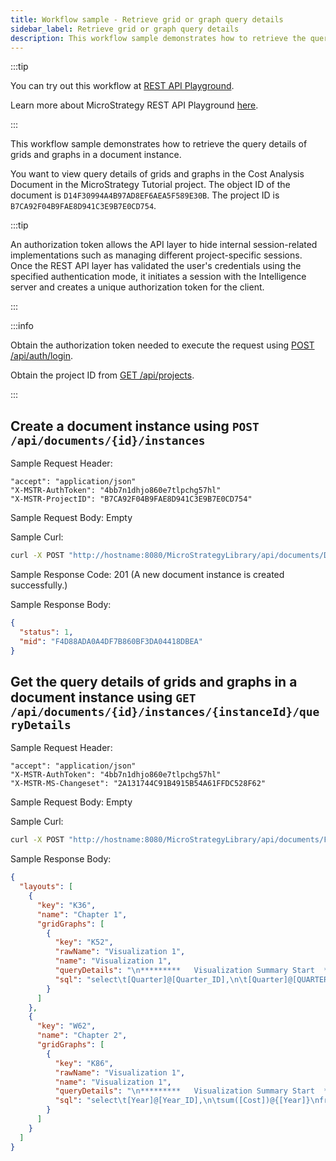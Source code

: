 ```yaml
---
title: Workflow sample - Retrieve grid or graph query details
sidebar_label: Retrieve grid or graph query details
description: This workflow sample demonstrates how to retrieve the query details of grids and graphs in a document instance.
---
```


:::tip

You can try out this workflow at [REST API Playground](https://www.postman.com/microstrategysdk/workspace/microstrategy-rest-api/folder/16131298-b0ee6146-bd68-4aae-adfb-ef186d9e26ee?ctx=documentation).

Learn more about MicroStrategy REST API Playground [here](/docs/getting-started/playground.md).

:::

This workflow sample demonstrates how to retrieve the query details of grids and graphs in a document instance.

You want to view query details of grids and graphs in the Cost Analysis Document in the MicroStrategy Tutorial project. The object ID of the document is `D14F30994A4B97AD8EF6AEA5F589E30B`. The project ID is `B7CA92F04B9FAE8D941C3E9B7E0CD754`.

:::tip

An authorization token allows the API layer to hide internal session-related implementations such as managing different project-specific sessions. Once the REST API layer has validated the user's credentials using the specified authentication mode, it initiates a session with the Intelligence server and creates a unique authorization token for the client.

:::

:::info

Obtain the authorization token needed to execute the request using [POST /api/auth/login](https://demo.microstrategy.com/MicroStrategyLibrary/api-docs/index.html#/Authentication/postLogin).

Obtain the project ID from [GET /api/projects](https://demo.microstrategy.com/MicroStrategyLibrary/api-docs/index.html#/Projects/getProjects_1).

:::

## Create a document instance using `POST /api/documents/{id}/instances`

Sample Request Header:

```http
"accept": "application/json"
"X-MSTR-AuthToken": "4bb7n1dhjo860e7tlpchg57hl"
"X-MSTR-ProjectID": "B7CA92F04B9FAE8D941C3E9B7E0CD754"
```

Sample Request Body: Empty

Sample Curl:

```bash
curl -X POST "http://hostname:8080/MicroStrategyLibrary/api/documents/D14F30994A4B97AD8EF6AEA5F589E30B/instances" -H "accept: application/json" -H "X-MSTR-AuthToken: 4bb7n1dhjo860e7tlpchg57hl" -H "X-MSTR-ProjectID: B7CA92F04B9FAE8D941C3E9B7E0CD754"
```

Sample Response Code: 201 (A new document instance is created successfully.)

Sample Response Body:

```json
{
  "status": 1,
  "mid": "F4D88ADA0A4DF7B860BF3DA04418DBEA"
}
```

## Get the query details of grids and graphs in a document instance using `GET /api/documents/{id}/instances/{instanceId}/queryDetails`

Sample Request Header:

```http
"accept": "application/json"
"X-MSTR-AuthToken": "4bb7n1dhjo860e7tlpchg57hl"
"X-MSTR-MS-Changeset": "2A131744C91B4915B54A61FFDC528F62"
```

Sample Request Body: Empty

Sample Curl:

```bash
curl -X POST "http://hostname:8080/MicroStrategyLibrary/api/documents/F4D88ADA0A4DF7B860BF3DA04418DBEA/instances/50454FC6DA48C798E8EDA28C46726F5B/queryDetails" -H "accept: application/json" -H "X-MSTR-AuthToken: 4bb7n1dhjo860e7tlpchg57hl" -H "X-MSTR-ProjectID: B7CA92F04B9FAE8D941C3E9B7E0CD754"
```

Sample Response Body:

```json
{
  "layouts": [
    {
      "key": "K36",
      "name": "Chapter 1",
      "gridGraphs": [
        {
          "key": "K52",
          "rawName": "Visualization 1",
          "name": "Visualization 1",
          "queryDetails": "\n*********   Visualization Summary Start  **********\nTime Spent: 0.008 sec(s)\nQuery Execution Start Time: 6/4/2021 8:53:05 AM\nQuery Execution End Time: 6/4/2021 8:53:05 AM\n\nNote: The total 'Time Spent' above may be greater than the summation of the individual step execution times below.\nThere are preparation tasks for each step that are not individually measured.\n*********   Visualization Summary End    **********\n\n\n\n************   Individual Step Start   ************\nNumber of Rows Returned: 8\nTime Spent: 0.001 sec(s)\nQuery Execution Start Time: 6/4/2021 8:53:05 AM\nQuery Execution End Time: 6/4/2021 8:53:05 AM\n\nselect\t[Quarter]@[Quarter_ID],\n\t[Quarter]@[QUARTER_DESC],\n\t[Year]@[Year_ID],\n\tsum([Cost])@{[Quarter]}\nfrom\tNew Dataset 1\nto\tEx3_tempcube0\n************   Individual Step End     ************\n\n\n\n************   Individual Step Start   ************\nNumber of Rows Returned: 15\nTime Spent: 0.001 sec(s)\nQuery Execution Start Time: 6/4/2021 8:53:05 AM\nQuery Execution End Time: 6/4/2021 8:53:05 AM\n\nselect\t[Call Center]@[CALL_CTR_ID],\n\t[Call Center]@[CENTER_NAME],\n\t[Profit]\nfrom\tNew Dataset 1\nto\tEx3_tempcube1\n************   Individual Step End     ************\n\n\n\n************   Individual Step Start   ************\nNumber of Rows Returned: 120\nTime Spent: 0.000 sec(s)\nQuery Execution Start Time: 6/4/2021 8:53:05 AM\nQuery Execution End Time: 6/4/2021 8:53:05 AM\n\nselect\t*\t\nfrom\tCross Join(\n\t           Ex3_tempcube0, \n\t           Ex3_tempcube1\n\t          )\nto\tEx3_tempcube2\n************   Individual Step End     ************\n\n\n\n************   Individual Step Start   ************\nTime Spent: 0.001 sec(s)\nQuery Execution Start Time: 6/4/2021 8:53:05 AM\nQuery Execution End Time: 6/4/2021 8:53:05 AM\n\nDrop\tEx3_tempcube0\n************   Individual Step End     ************\n\n\n\n************   Individual Step Start   ************\nTime Spent: 0.000 sec(s)\nQuery Execution Start Time: 6/4/2021 8:53:05 AM\nQuery Execution End Time: 6/4/2021 8:53:05 AM\n\nDrop\tEx3_tempcube1\n************   Individual Step End     ************\n\n\n\n************   Individual Step Start   ************\nNumber of Rows Returned: 120\nTime Spent: 0.001 sec(s)\nQuery Execution Start Time: 6/4/2021 8:53:05 AM\nQuery Execution End Time: 6/4/2021 8:53:05 AM\n\nselect\t[Call Center]@[CALL_CTR_ID],\n\t[Call Center]@[CENTER_NAME],\n\t[Quarter]@[Quarter_ID],\n\t[Quarter]@[QUARTER_DESC],\n\t[Year]@[Year_ID],\n\t[Profit],\n\t[Cost]\nfrom\tEx3_tempcube2\n************   Individual Step End     ************\n\n\n\n************   Individual Step Start   ************\nTime Spent: 0.000 sec(s)\nQuery Execution Start Time: 6/4/2021 8:53:05 AM\nQuery Execution End Time: 6/4/2021 8:53:05 AM\n\nDrop\tEx3_tempcube2\n************   Individual Step End     ************\n\n\n",
          "sql": "select\t[Quarter]@[Quarter_ID],\n\t[Quarter]@[QUARTER_DESC],\n\t[Year]@[Year_ID],\n\tsum([Cost])@{[Quarter]}\nfrom\tNew Dataset 1\nto\tEx3_tempcube0\n\nselect\t[Call Center]@[CALL_CTR_ID],\n\t[Call Center]@[CENTER_NAME],\n\t[Profit]\nfrom\tNew Dataset 1\nto\tEx3_tempcube1\n\nselect\t*\t\nfrom\tCross Join(\n\t           Ex3_tempcube0, \n\t           Ex3_tempcube1\n\t          )\nto\tEx3_tempcube2\n\nDrop\tEx3_tempcube0\n\nDrop\tEx3_tempcube1\n\nselect\t[Call Center]@[CALL_CTR_ID],\n\t[Call Center]@[CENTER_NAME],\n\t[Quarter]@[Quarter_ID],\n\t[Quarter]@[QUARTER_DESC],\n\t[Year]@[Year_ID],\n\t[Profit],\n\t[Cost]\nfrom\tEx3_tempcube2\n\nDrop\tEx3_tempcube2\n\n"
        }
      ]
    },
    {
      "key": "W62",
      "name": "Chapter 2",
      "gridGraphs": [
        {
          "key": "K86",
          "rawName": "Visualization 1",
          "name": "Visualization 1",
          "queryDetails": "\n*********   Visualization Summary Start  **********\nTime Spent: 0.008 sec(s)\nQuery Execution Start Time: 6/4/2021 8:53:05 AM\nQuery Execution End Time: 6/4/2021 8:53:05 AM\n\nNote: The total 'Time Spent' above may be greater than the summation of the individual step execution times below.\nThere are preparation tasks for each step that are not individually measured.\n*********   Visualization Summary End    **********\n\n\n\n************   Individual Step Start   ************\nNumber of Rows Returned: 2\nTime Spent: 0.002 sec(s)\nQuery Execution Start Time: 6/4/2021 8:53:05 AM\nQuery Execution End Time: 6/4/2021 8:53:05 AM\n\nselect\t[Year]@[Year_ID],\n\tsum([Cost])@{[Year]}\nfrom\tNew Dataset 1\nto\tEx2_tempcube0\n************   Individual Step End     ************\n\n\n\n************   Individual Step Start   ************\nNumber of Rows Returned: 8\nTime Spent: 0.001 sec(s)\nQuery Execution Start Time: 6/4/2021 8:53:05 AM\nQuery Execution End Time: 6/4/2021 8:53:05 AM\n\nselect\t[Country]@[COUNTRY_ID],\n\t[Country]@[COUNTRY_NAME],\n\t[Region]@[REGION_ID],\n\t[Region]@[REGION_NAME],\n\tsum([Revenue])@{[Region]}\nfrom\tNew Dataset 1\nto\tEx2_tempcube1\n************   Individual Step End     ************\n\n\n\n************   Individual Step Start   ************\nNumber of Rows Returned: 16\nTime Spent: 0.001 sec(s)\nQuery Execution Start Time: 6/4/2021 8:53:05 AM\nQuery Execution End Time: 6/4/2021 8:53:05 AM\n\nselect\t*\t\nfrom\tCross Join(\n\t           Ex2_tempcube0, \n\t           Ex2_tempcube1\n\t          )\nto\tEx2_tempcube2\n************   Individual Step End     ************\n\n\n\n************   Individual Step Start   ************\nTime Spent: 0.000 sec(s)\nQuery Execution Start Time: 6/4/2021 8:53:05 AM\nQuery Execution End Time: 6/4/2021 8:53:05 AM\n\nDrop\tEx2_tempcube0\n************   Individual Step End     ************\n\n\n\n************   Individual Step Start   ************\nTime Spent: 0.000 sec(s)\nQuery Execution Start Time: 6/4/2021 8:53:05 AM\nQuery Execution End Time: 6/4/2021 8:53:05 AM\n\nDrop\tEx2_tempcube1\n************   Individual Step End     ************\n\n\n\n************   Individual Step Start   ************\nNumber of Rows Returned: 16\nTime Spent: 0.001 sec(s)\nQuery Execution Start Time: 6/4/2021 8:53:05 AM\nQuery Execution End Time: 6/4/2021 8:53:05 AM\n\nselect\t[Country]@[COUNTRY_ID],\n\t[Country]@[COUNTRY_NAME],\n\t[Region]@[REGION_ID],\n\t[Region]@[REGION_NAME],\n\t[Year]@[Year_ID],\n\t[Revenue],\n\t[Cost]\nfrom\tEx2_tempcube2\n************   Individual Step End     ************\n\n\n\n************   Individual Step Start   ************\nTime Spent: 0.000 sec(s)\nQuery Execution Start Time: 6/4/2021 8:53:05 AM\nQuery Execution End Time: 6/4/2021 8:53:05 AM\n\nDrop\tEx2_tempcube2\n************   Individual Step End     ************\n\n\n",
          "sql": "select\t[Year]@[Year_ID],\n\tsum([Cost])@{[Year]}\nfrom\tNew Dataset 1\nto\tEx2_tempcube0\n\nselect\t[Country]@[COUNTRY_ID],\n\t[Country]@[COUNTRY_NAME],\n\t[Region]@[REGION_ID],\n\t[Region]@[REGION_NAME],\n\tsum([Revenue])@{[Region]}\nfrom\tNew Dataset 1\nto\tEx2_tempcube1\n\nselect\t*\t\nfrom\tCross Join(\n\t           Ex2_tempcube0, \n\t           Ex2_tempcube1\n\t          )\nto\tEx2_tempcube2\n\nDrop\tEx2_tempcube0\n\nDrop\tEx2_tempcube1\n\nselect\t[Country]@[COUNTRY_ID],\n\t[Country]@[COUNTRY_NAME],\n\t[Region]@[REGION_ID],\n\t[Region]@[REGION_NAME],\n\t[Year]@[Year_ID],\n\t[Revenue],\n\t[Cost]\nfrom\tEx2_tempcube2\n\nDrop\tEx2_tempcube2\n\n"
        }
      ]
    }
  ]
}
```
